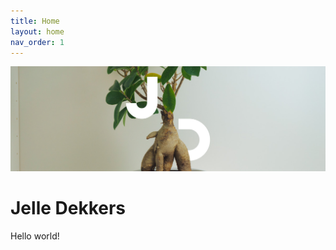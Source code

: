 ```yaml
---
title: Home
layout: home
nav_order: 1
---
```


![](/assets/header-index.jpg)

# Jelle Dekkers

Hello world!
